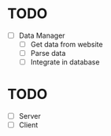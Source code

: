 # TODO
- [ ] Data Manager
  - [ ] Get data from website
  - [ ] Parse data
  - [ ] Integrate in database
# TODO
- [ ] Server
- [ ] Client

